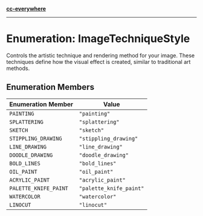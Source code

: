 [**cc-everywhere**](../../../../../index.md)

***

# Enumeration: ImageTechniqueStyle

Controls the artistic technique and rendering method for your image.
These techniques define how the visual effect is created, similar to traditional art methods.

## Enumeration Members

| Enumeration Member | Value |
| ------ | ------ |
| `PAINTING` | `"painting"` |
| `SPLATTERING` | `"splattering"` |
| `SKETCH` | `"sketch"` |
| `STIPPLING_DRAWING` | `"stippling_drawing"` |
| `LINE_DRAWING` | `"line_drawing"` |
| `DOODLE_DRAWING` | `"doodle_drawing"` |
| `BOLD_LINES` | `"bold_lines"` |
| `OIL_PAINT` | `"oil_paint"` |
| `ACRYLIC_PAINT` | `"acrylic_paint"` |
| `PALETTE_KNIFE_PAINT` | `"palette_knife_paint"` |
| `WATERCOLOR` | `"watercolor"` |
| `LINOCUT` | `"linocut"` |
